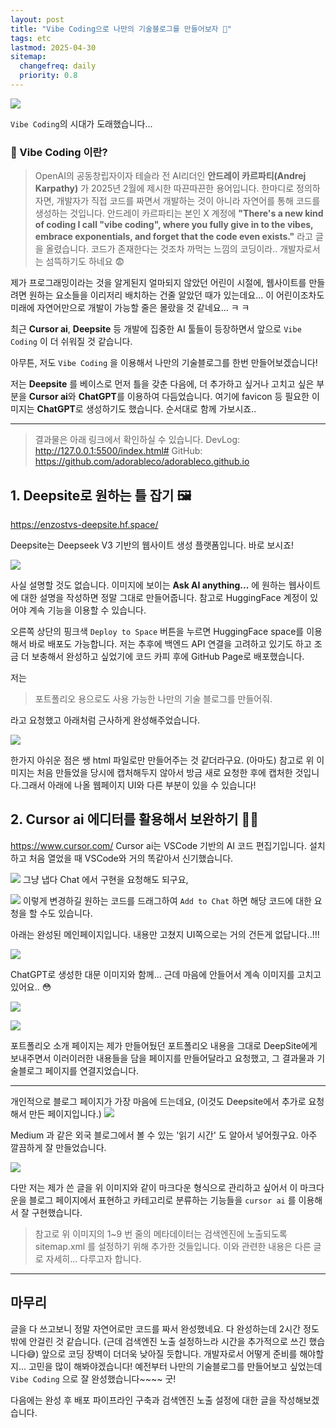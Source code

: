 ```yaml
---
layout: post
title: "Vibe Coding으로 나만의 기술블로그를 만들어보자 🌊"
tags: etc
lastmod: 2025-04-30
sitemap:
  changefreq: daily
  priority: 0.8
---
```



![](https://velog.velcdn.com/images/adorableco/post/b8f9b42e-190a-44b3-a8c0-98191ea45b1d/image.png)

`Vibe Coding`의 시대가 도래했습니다...

### 🌊 Vibe Coding 이란?

> OpenAI의 공동창립자이자 테슬라 전 AI리더인 **안드레이 카르파티(Andrej Karpathy)** 가 2025년 2월에 제시한 따끈따끈한 용어입니다.
> 한마디로 정의하자면, 개발자가 직접 코드를 짜면서 개발하는 것이 아니라 자연어를 통해 코드를 생성하는 것입니다.
> 안드레이 카르파티는 본인 X 계정에 **"There's a new kind of coding I call "vibe coding", where you fully give in to the vibes, embrace exponentials, and forget that the code even exists."** 라고 글을 올렸습니다. 코드가 존재한다는 것조차 까먹는 느낌의 코딩이라.. 개발자로서는 섬뜩하기도 하네요 😨

제가 프로그래밍이라는 것을 알게된지 얼마되지 않았던 어린이 시절에, 웹사이트를 만들려면 원하는 요소들을 이리저리 배치하는 건줄 알았던 때가 있는데요... 이 어린이조차도 미래에 자연어만으로 개발이 가능할 줄은 몰랐을 것 같네요... ㅋ ㅋ

최근 **Cursor ai**, **Deepsite** 등 개발에 집중한 AI 툴들이 등장하면서 앞으로 `Vibe Coding` 이 더 쉬워질 것 같습니다.

아무튼, 저도 `Vibe Coding` 을 이용해서 나만의 기술블로그를 한번 만들어보겠습니다!

저는 **Deepsite** 를 베이스로 먼저 틀을 갖춘 다음에, 더 추가하고 싶거나 고치고 싶은 부분을 **Cursor ai**와 **ChatGPT**를 이용하여 다듬었습니다. 여기에 favicon 등 필요한 이미지는 **ChatGPT**로 생성하기도 했습니다. 순서대로 함께 가보시죠..

---

> 결과물은 아래 링크에서 확인하실 수 있습니다.
> DevLog: http://127.0.0.1:5500/index.html#
> GitHub: https://github.com/adorableco/adorableco.github.io

## 1. Deepsite로 원하는 틀 잡기 🖼️

https://enzostvs-deepsite.hf.space/

Deepsite는 Deepseek V3 기반의 웹사이트 생성 플랫폼입니다. 바로 보시죠!

![](https://velog.velcdn.com/images/adorableco/post/979a8848-7a0b-45ea-88f9-a6c7a584fd73/image.png)

사실 설명할 것도 없습니다. 이미지에 보이는 **Ask AI anything...** 에 원하는 웹사이트에 대한 설명을 작성하면 정말 그대로 만들어줍니다. 참고로 HuggingFace 계정이 있어야 계속 기능을 이용할 수 있습니다.

오른쪽 상단의 핑크색 `Deploy to Space` 버튼을 누르면 HuggingFace space를 이용해서 바로 배포도 가능합니다. 저는 추후에 백엔드 API 연결을 고려하고 있기도 하고 조금 더 보충해서 완성하고 싶었기에 코드 카피 후에 GitHub Page로 배포했습니다.

저는

> 포트폴리오 용으로도 사용 가능한 나만의 기술 블로그를 만들어줘.

라고 요청했고 아래처럼 근사하게 완성해주었습니다.

![](https://velog.velcdn.com/images/adorableco/post/5c1876ff-4657-4056-a519-a7933d7959c1/image.png)

한가지 아쉬운 점은 쌩 html 파일로만 만들어주는 것 같더라구요. (아마도)
참고로 위 이미지는 처음 만들었을 당시에 캡처해두지 않아서 방금 새로 요청한 후에 캡처한 것입니다.그래서 아래에 나올 웹페이지 UI와 다른 부분이 있을 수 있습니다!

## 2. Cursor ai 에디터를 활용해서 보완하기 👩‍🔧

https://www.cursor.com/
Cursor ai는 VSCode 기반의 AI 코드 편집기입니다. 설치하고 처음 열었을 때 VSCode와 거의 똑같아서 신기했습니다.

![](https://velog.velcdn.com/images/adorableco/post/65735e04-2c51-4ff9-9771-5508b1e87141/image.png)
그냥 냅다 Chat 에서 구현을 요청해도 되구요,

![](https://velog.velcdn.com/images/adorableco/post/3cd0ba6a-a72e-44a3-ae66-ef334b166d6d/image.png)
이렇게 변경하길 원하는 코드를 드래그하여 `Add to Chat` 하면 해당 코드에 대한 요청을 할 수도 있습니다.

아래는 완성된 메인페이지입니다. 내용만 고쳤지 UI쪽으로는 거의 건든게 없답니다..!!!

![](https://velog.velcdn.com/images/adorableco/post/dee9d38a-6eab-437f-a04a-11b250c5f027/image.png)

ChatGPT로 생성한 대문 이미지와 함께...
근데 마음에 안들어서 계속 이미지를 고치고 있어요.. 😳

![](https://velog.velcdn.com/images/adorableco/post/f5ff57c9-9c66-4ac1-973f-3eaa858c817e/image.png)

![](https://velog.velcdn.com/images/adorableco/post/3fdd7b10-1d60-4142-a8b1-c041c68e0c78/image.png)

포트폴리오 소개 페이지는 제가 만들어뒀던 포트폴리오 내용을 그대로 DeepSite에게 보내주면서 이러이러한 내용들을 담을 페이지를 만들어달라고 요청했고, 그 결과물과 기술블로그 페이지를 연결지었습니다.

---

개인적으로 블로그 페이지가 가장 마음에 드는데요,
(이것도 Deepsite에서 추가로 요청해서 만든 페이지입니다.)
![](https://velog.velcdn.com/images/adorableco/post/7106e80f-a054-459e-8201-aa5a1ee4a3d4/image.png)

Medium 과 같은 외국 블로그에서 볼 수 있는 '읽기 시간' 도 알아서 넣어줬구요. 아주 깔끔하게 잘 만들었습니다.

![](https://velog.velcdn.com/images/adorableco/post/aeb78988-36b3-454e-971f-dd7708a137d7/image.png)

다만 저는 제가 쓴 글을 위 이미지와 같이 마크다운 형식으로 관리하고 싶어서 이 마크다운을 블로그 페이지에서 표현하고 카테고리로 분류하는 기능들을 `cursor ai` 를 이용해서 잘 구현했습니다.

> 참고로 위 이미지의 1~9 번 줄의 메타데이터는 검색엔진에 노출되도록 sitemap.xml 를 설정하기 위해 추가한 것들입니다. 이와 관련한 내용은 다른 글로 자세히... 다루고자 합니다.

---

## 마무리

글을 다 쓰고보니 정말 자연어로만 코드를 짜서 완성했네요. 다 완성하는데 2시간 정도밖에 안걸린 것 같습니다. (근데 검색엔진 노출 설정하느라 시간을 추가적으로 쓰긴 했습니다😅)
앞으로 코딩 장벽이 더더욱 낮아질 듯합니다. 개발자로서 어떻게 준비를 해야할지... 고민을 많이 해봐야겠습니다!
예전부터 나만의 기술블로그를 만들어보고 싶었는데 `Vibe Coding` 으로 잘 완성했습니다~~~~ 굿!

다음에는 완성 후 배포 파이프라인 구축과 검색엔진 노출 설정에 대한 글을 작성해보겠습니다.
